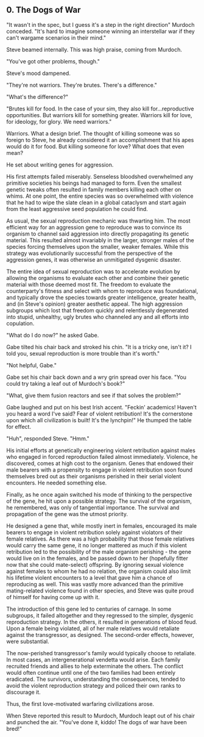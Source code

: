 ## 0. The Dogs of War

"It wasn't in the spec, but I guess it's a step in the right direction" Murdoch conceded. "It's hard to imagine someone winning an interstellar war if they can't wargame scenarios in their mind."

Steve beamed internally. This was high praise, coming from Murdoch.

"You've got other problems, though."

Steve's mood dampened.

"They're not warriors. They're brutes. There's a difference."

"What's the difference?"

"Brutes kill for food. In the case of your sim, they also kill for...reproductive opportunities. But warriors kill for something greater. Warriors kill for love, for ideology, for glory. We need warriors."

Warriors. What a design brief. The thought of killing someone was so foreign to Steve, he already considered it an accomplishment that his apes would do it for food. But killing someone for love? What does that even mean?

He set about writing genes for aggression.

His first attempts failed miserably. Senseless bloodshed overwhelmed any primitive societies his beings had managed to form. Even the smallest genetic tweaks often resulted in family members killing each other on whims. At one point, the entire species was so overwhelmed with violence that he had to wipe the slate clean in a global cataclysm and start again from the least aggressive seed population he could find.

As usual, the sexual reproduction mechanic was thwarting him. The most efficient way for an aggression gene to reproduce was to convince its organism to channel said aggression into directly propagating its genetic material. This resulted almost invariably in the larger, stronger males of the species forcing themselves upon the smaller, weaker females. While this strategy was evolutionarily successful from the perspective of the aggression genes, it was otherwise an unmitigated dysgenic disaster.

The entire idea of sexual reproduction was to accelerate evolution by allowing the organisms to evaluate each other and combine their genetic material with those deemed most fit. The freedom to evaluate the counterparty's fitness and select with whom to reproduce was foundational, and typically drove the species towards greater intelligence, greater health, and (in Steve's opinion) greater aesthetic appeal. The high aggression subgroups which lost that freedom quickly and relentlessly degenerated into stupid, unhealthy, ugly brutes who channeled any and all efforts into copulation.

"What do I do now?" he asked Gabe.

Gabe tilted his chair back and stroked his chin. "It is a tricky one, isn't it? I told you, sexual reproduction is more trouble than it's worth."

"Not helpful, Gabe."

Gabe set his chair back down and a wry grin spread over his face. "You could try taking a leaf out of Murdoch's book?"

"What, give them fusion reactors and see if that solves the problem?"

Gabe laughed and put on his best Irish accent. "Feckin' academics! Haven't you heard a word I've said? Fear of violent retribution! It's the cornerstone upon which all civilization is built! It's the lynchpin!" He thumped the table for effect.

"Huh", responded Steve. "Hmm."

His initial efforts at genetically engineering violent retribution against males who engaged in forced reproduction failed almost immediately. Violence, he discovered, comes at high cost to the organism. Genes that endowed their male bearers with a propensity to engage in violent retribution soon found themselves bred out as their organisms perished in their serial violent encounters. He needed something else.

Finally, as he once again switched his mode of thinking to the perspective of the gene, he hit upon a possible strategy. The survival of the organism, he remembered, was only of tangential importance. The survival and propagation of the gene was the utmost priority.

He designed a gene that, while mostly inert in females, encouraged its male bearers to engage in violent retribution solely against violators of their female relatives. As there was a high probability that those female relatives would carry the same gene, it no longer mattered as much if this violent retribution led to the possibility of the male organism perishing - the gene would live on in the females, and be passed down to her (hopefully fitter now that she could mate-select) offspring. By ignoring sexual violence against females to whom he had no relation, the organism could also limit his lifetime violent encounters to a level that gave him a chance of reproducing as well. This was vastly more advanced than the primitive mating-related violence found in other species, and Steve was quite proud of himself for having come up with it.

The introduction of this gene led to centuries of carnage. In some subgroups, it failed altogether and they regressed to the simpler, dysgenic reproduction strategy. In the others, it resulted in generations of blood feud. Upon a female being violated, all of her male relatives would retaliate against the transgressor, as designed. The second-order effects, however, were substantial.

The now-perished transgressor's family would typically choose to retaliate. In most cases, an intergenerational vendetta would arise. Each family recruited friends and allies to help exterminate the others. The conflict would often continue until one of the two families had been entirely eradicated. The survivors, understanding the consequences, tended to avoid the violent reproduction strategy and policed their own ranks to discourage it.

Thus, the first love-motivated warfaring civilizations arose.

When Steve reported this result to Murdoch, Murdoch leapt out of his chair and punched the air. "You've done it, kiddo! The dogs of war have been bred!"

